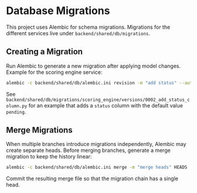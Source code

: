 # Database Migrations

This project uses Alembic for schema migrations. Migrations for the different
services live under `backend/shared/db/migrations`.

## Creating a Migration

Run Alembic to generate a new migration after applying model changes. Example
for the scoring engine service:

```bash
alembic -c backend/shared/db/alembic.ini revision -m "add status" --autogenerate
```

See `backend/shared/db/migrations/scoring_engine/versions/0002_add_status_column.py`
for an example that adds a `status` column with the default value `pending`.

## Merge Migrations

When multiple branches introduce migrations independently, Alembic may create
separate heads. Before merging branches, generate a merge migration to keep the
history linear:

```bash
alembic -c backend/shared/db/alembic.ini merge -m "merge heads" HEADS
```

Commit the resulting merge file so that the migration chain has a single head.

